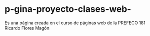 # p-gina-proyecto-clases-web-
Es una página creada en el curso de páginas web de la PREFECO 181 Ricardo Flores Magón 
